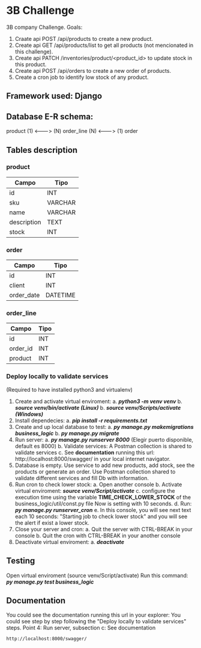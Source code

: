 # 3B Challenge

3B company Challenge.
Goals:
1. Craate api POST /api/products to create a new product.
2. Create api GET /api/products/list to get all products (not mencionated in this challenge).
3. Create api PATCH /inventories/product/<product_id> to update stock in this product.
4. Create api POST /api/orders to create a new order of products.
5. Create a cron job to identify low stock of any product.

## Framework used: Django

## Database E-R schema:

product (1) <---> (N) order_line (N) <---> (1) order

## Tables description

### product
| Campo         | Tipo   |
|---------------|--------|
| id            | INT    |
| sku           | VARCHAR|
| name          | VARCHAR|
| description   | TEXT   |
| stock         | INT    |

### order
| Campo     | Tipo     |
|-----------|----------|
| id        | INT      |
| client    | INT      |
| order_date| DATETIME |

### order_line
| Campo     | Tipo   |
|-----------|--------|
| id        | INT    |
| order_id  | INT    |
| product   | INT    |


### Deploy locally to validate services
(Required to have installed python3 and virtualenv)
1. Create and activate virtual enviroment:
    a. ***python3 -m venv venv***
    b. ***source venv/bin/activate (Linux)***
    b. ***source venv/Scripts/activate (Windows)***
2. Install dependecies:
    a. ***pip install -r requirements.txt***
3. Create and up local database to test:
    a. ***py manage.py makemigrations business_logic***
    b. ***py manage.py migrate***
4. Run server:
    a. ***py manage.py runserver 8000*** (Elegir puerto disponible, default es 8000)
    b. Validate services: A Postman collection is shared to validate services
    c. See **documentation** running this url: http://localhost:8000/swagger/ in your local internet navigator.
5. Database is empty.
    Use service to add new products, add stock, see the products or generate an order.
    Use Postman collection shared to validate different services and fill Db with information.
6. Run cron to check lower stock:
    a. Open another console
    b. Activate virtual enviroment: ***source venv/Script/activate***
    c. configure the execution time using the variable **TIME_CHECK_LOWER_STOCK** of the business_logic/util/const.py file
        Now is setting with 10 seconds.
    d. Run: ***py manage.py runserver_cron***
    e. In this console, you will see next text each 10 seconds: "Starting job to check lower stock"
        and you will see the alert if exist a lower stock.
7. Close your server and cron:
    a. Quit the server with CTRL-BREAK in your console
    b. Quit the cron with CTRL-BREAK in your another console
8. Deactivate virtual enviroment:
    a. ***deactivate***

## Testing
Open virtual enviroment (source venv/Script/activate)
Run this command: ***py manage.py test business_logic***

## Documentation
You could see the documentation running this url in your explorer:
You could see step by step following the "Deploy locally to validate services" steps.
    Point 4: Run server, subsection c: See documentation
```bash
http://localhost:8000/swagger/
```